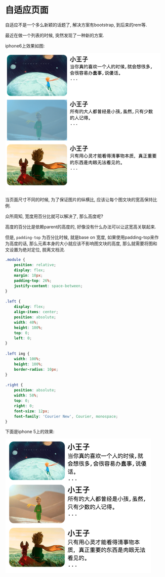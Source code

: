 # 自适应页面

自适应不是一个多么新颖的话题了, 解决方案有bootstrap, 到后来的rem等.

最近在做一个列表的时候, 突然发现了一种新的方案.

iphone6上效果如图:

![img](../../img/2019032101.png)

当页面尺寸不同的时候, 为了保证图片的纵横比, 应该让每个图文块的宽高保持比例.

众所周知, 宽度用百分比就可以解决了, 那么高度呢?

高度的百分比是依赖parent的高度的, 好像没有什么办法可以让这宽高关联起来.

但是, `padding-top` 为百分比时候, 就是base on 宽度, 如果使用padding-top来作为高度的话, 那么元素本身的大小就应该不影响图文块的高度, 那么就需要将图和文设置为绝对定位, 脱离文档流.

```css
.module {
    position: relative; 
    display: flex; 
    margin: 10px; 
    padding-top: 26%; 
    justify-content: space-between; 
}

.left {
    display: flex; 
    align-items: center; 
    position: absolute; 
    width: 40%; 
    height: 100%; 
    top: 0; 
    left: 0; 
}

.left img {
    width: 100%; 
    height: 100%; 
    border-radius: 10px; 
}

.right {
    position: absolute; 
    width: 58%; 
    top: 0; 
    right: 0; 
    font-size: 12px; 
    font-family: 'Courier New', Courier, monospace; 
}
```

下面是iphone 5上的效果:

![img](../../img/2019032102.png)